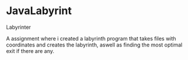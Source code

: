 # JavaLabyrint
Labyrinter


A assignment where i created a labyrinth program that takes files with coordinates and creates the labyrinth, aswell as finding the most optimal exit if there are any.


